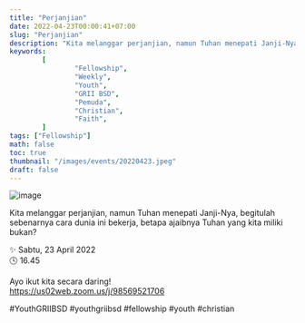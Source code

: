 ```yaml
---
title: "Perjanjian"
date: 2022-04-23T00:00:41+07:00
slug: "Perjanjian"
description: "Kita melanggar perjanjian, namun Tuhan menepati Janji-Nya, begitulah sebenarnya cara dunia ini bekerja, betapa ajaibnya Tuhan yang kita miliki bukan?"
keywords:
        [
                "Fellowship",
                "Weekly",
                "Youth",
                "GRII BSD",
                "Pemuda",
                "Christian",
                "Faith",
        ]
tags: ["Fellowship"]
math: false
toc: true
thumbnail: "/images/events/20220423.jpeg"
draft: false
---
```


![image](/images/events/20220423.jpeg)

Kita melanggar perjanjian, namun Tuhan menepati Janji-Nya, begitulah sebenarnya cara dunia ini bekerja, betapa ajaibnya Tuhan yang kita miliki bukan?

✨ Sabtu, 23 April 2022\
🕓 16.45

Ayo ikut kita secara daring!\
https://us02web.zoom.us/j/98569521706

#YouthGRIIBSD #youthgriibsd #fellowship #youth #christian
